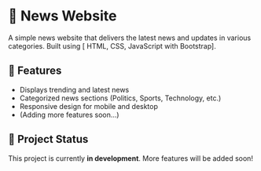 # 📰 News Website  

A simple news website that delivers the latest news and updates in various categories. Built using [ HTML, CSS, JavaScript with Bootstrap].  

## 📌 Features  
- Displays trending and latest news  
- Categorized news sections (Politics, Sports, Technology, etc.)  
- Responsive design for mobile and desktop  
- (Adding more features soon...)  

## 🚀 Project Status  
This project is currently **in development**. More features will be added soon!  

 

